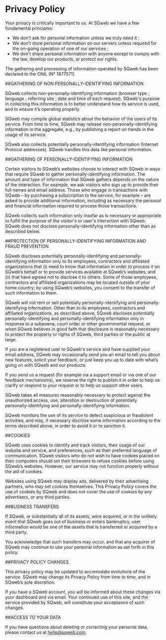 Privacy Policy
===

Your privacy is critically important to us. At SQweb we have a few fundamental principles:

- We don't ask for personal information unless we truly need it ;
- We don't store personal information on our servers unless required for the on-going operation of one of our services ;
- We don't share personal information with anyone except to comply with the law, develop our products, or protect our rights.

The gathering and processing of information operated by SQweb has been declared to the CNIL (N° 1877571).

##GATHERING OF NON PERSONALLY-IDENTIFYING INFORMATION

SQweb collects non-personally-identifying information (browser type ; language ; referring site ; date and time of each request). SQweb's purpose in collecting this information is to better understand how its service is used, and to ensure it’s operating properly.

SQweb may compile global statistics about the behavior of the users of its service. From time to time, SQweb may release non-personally-identifying information in the aggregate, e.g., by publishing a report on trends in the usage of its service.

SQweb also collects potentially personally-identifying information (Internet Protocol addresses). SQweb handles this data like personal information.

##GATHERING OF PERSONALLY-IDENTIFYING INFORMATION

Certain visitors to SQweb’s websites choose to interact with SQweb in ways that require SQweb to gather personally-identifying information. The amount and type of information that SQweb gathers depends on the nature of the interaction. For example, we ask visitors who sign up to provide their full names and email address. Those who engage in transactions with SQweb – by purchasing a subscription to the service, for example – are asked to provide additional information, including as necessary the personal and financial information required to process those transactions.

SQweb collects such information only insofar as is necessary or appropriate to fulfill the purpose of the visitor's or user's interaction with SQweb. SQweb does not disclose personally-identifying information other than as described below.

##PROTECTION OF PERSONALLY-IDENTIFYING INFORMATION AND FRAUD PREVENTION

SQweb discloses potentially personally-identifying and personally-identifying information only to its employees, contractors and affiliated organizations that (i) need to know that information in order to process it on SQweb’s behalf or to provide services available at SQweb’s websites, and (ii) that have agreed not to disclose it to others. Some of those employees, contractors and affiliated organizations may be located outside of your home country; by using SQweb’s websites, you consent to the transfer of such information to them.

SQweb will not rent or sell potentially personally-identifying and personally-identifying information. Other than to its employees, contractors and affiliated organizations, as described above, SQweb discloses potentially personally-identifying and personally-identifying information only in response to a subpoena, court order or other governmental request, or when SQweb believes in good faith that disclosure is reasonably necessary to protect the property or rights of SQweb, third parties or the public at large.

If you are a registered user to SQweb's service and have supplied your email address, SQweb may occasionally send you an email to tell you about new features, solicit your feedback, or just keep you up to date with what’s going on with SQweb and our products.

If you send us a request (for example via a support email or via one of our feedback mechanisms), we reserve the right to publish it in order to help us clarify or respond to your request or to help us support other users.

SQweb takes all measures reasonably necessary to protect against the unauthorized access, use, alteration or destruction of potentially personally-identifying and personally-identifying information.

SQweb monitors the use of its service to detect suspicious or fraudulent activities, and may, if necessary disclose some information according to the terms described above, in order to avoid it or to sanction it.

##COOKIES

SQweb uses cookies to identify and track visitors, their usage of our website and service, and preferences, such as their preferred language of communication. SQweb visitors who do not wish to have cookies placed on their computers should set their browsers to refuse cookies before using SQweb’s websites. However, our service may not function properly without the aid of cookies.

Websites using SQweb may display ads, delivered by their advertising partners, who may set cookies themselves. This Privacy Policy covers the use of cookies by SQweb and does not cover the use of cookies by any advertisers, or any third parties.

##BUSINESS TRANSFERS

If SQweb, or substantially all of its assets, were acquired, or in the unlikely event that SQweb goes out of business or enters bankruptcy, user information would be one of the assets that is transferred or acquired by a third party.

You acknowledge that such transfers may occur, and that any acquirer of SQweb may continue to use your personal information as set forth in this policy.

##PRIVACY POLICY CHANGES

This privacy policy may be updated to accomodate evolutions of the service. SQweb may change its Privacy Policy from time to time, and in SQweb’s sole discretion.

If you have a SQweb account, you will be informed about these changes via your dashboard and via email. Your continued use of this site, and the service provided by SQweb, will constitute your acceptance of such changes.

##ACCESS TO YOUR DATA

If you have questions about deleting or correcting your personal data, please contact us at hello@sqweb.com.

